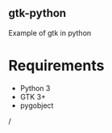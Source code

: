 ## gtk-python
Example of gtk in python

# Requirements

<ul>
 <li>Python 3</li>
 <li>GTK 3+</li>
 <li>pygobject</li>
</ul>/
